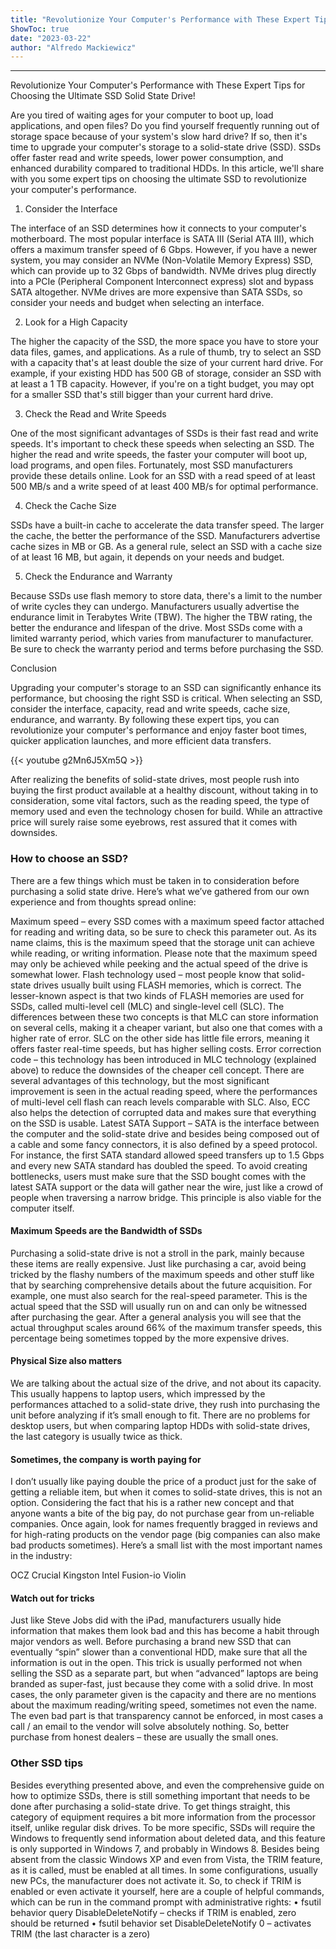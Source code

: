 ```yaml
---
title: "Revolutionize Your Computer's Performance with These Expert Tips for Choosing the Ultimate SSD Solid State Drive!"
ShowToc: true 
date: "2023-03-22"
author: "Alfredo Mackiewicz"
---
```

*****
Revolutionize Your Computer's Performance with These Expert Tips for Choosing the Ultimate SSD Solid State Drive!

Are you tired of waiting ages for your computer to boot up, load applications, and open files? Do you find yourself frequently running out of storage space because of your system's slow hard drive? If so, then it's time to upgrade your computer's storage to a solid-state drive (SSD). SSDs offer faster read and write speeds, lower power consumption, and enhanced durability compared to traditional HDDs. In this article, we'll share with you some expert tips on choosing the ultimate SSD to revolutionize your computer's performance.

1. Consider the Interface

The interface of an SSD determines how it connects to your computer's motherboard. The most popular interface is SATA III (Serial ATA III), which offers a maximum transfer speed of 6 Gbps. However, if you have a newer system, you may consider an NVMe (Non-Volatile Memory Express) SSD, which can provide up to 32 Gbps of bandwidth. NVMe drives plug directly into a PCIe (Peripheral Component Interconnect express) slot and bypass SATA altogether. NVMe drives are more expensive than SATA SSDs, so consider your needs and budget when selecting an interface.

2. Look for a High Capacity

The higher the capacity of the SSD, the more space you have to store your data files, games, and applications. As a rule of thumb, try to select an SSD with a capacity that's at least double the size of your current hard drive. For example, if your existing HDD has 500 GB of storage, consider an SSD with at least a 1 TB capacity. However, if you're on a tight budget, you may opt for a smaller SSD that's still bigger than your current hard drive.

3. Check the Read and Write Speeds

One of the most significant advantages of SSDs is their fast read and write speeds. It's important to check these speeds when selecting an SSD. The higher the read and write speeds, the faster your computer will boot up, load programs, and open files. Fortunately, most SSD manufacturers provide these details online. Look for an SSD with a read speed of at least 500 MB/s and a write speed of at least 400 MB/s for optimal performance.

4. Check the Cache Size

SSDs have a built-in cache to accelerate the data transfer speed. The larger the cache, the better the performance of the SSD. Manufacturers advertise cache sizes in MB or GB. As a general rule, select an SSD with a cache size of at least 16 MB, but again, it depends on your needs and budget.

5. Check the Endurance and Warranty

Because SSDs use flash memory to store data, there's a limit to the number of write cycles they can undergo. Manufacturers usually advertise the endurance limit in Terabytes Write (TBW). The higher the TBW rating, the better the endurance and lifespan of the drive. Most SSDs come with a limited warranty period, which varies from manufacturer to manufacturer. Be sure to check the warranty period and terms before purchasing the SSD.

Conclusion

Upgrading your computer's storage to an SSD can significantly enhance its performance, but choosing the right SSD is critical. When selecting an SSD, consider the interface, capacity, read and write speeds, cache size, endurance, and warranty. By following these expert tips, you can revolutionize your computer's performance and enjoy faster boot times, quicker application launches, and more efficient data transfers.

{{< youtube g2Mn6J5Xm5Q >}} 



After realizing the benefits of solid-state drives, most people rush into buying the first product available at a healthy discount, without taking in to consideration, some vital factors, such as the reading speed, the type of memory used and even the technology chosen for build. While an attractive price will surely raise some eyebrows, rest assured that it comes with downsides.


 
### How to choose an SSD?


There are a few things which must be taken in to consideration before purchasing a solid state drive. Here’s what we’ve gathered from our own experience and from thoughts spread online:

 

Maximum speed – every SSD comes with a maximum speed factor attached for reading and writing data, so be sure to check this parameter out. As its name claims, this is the maximum speed that the storage unit can achieve while reading, or writing information. Please note that the maximum speed may only be achieved while peeking and the actual speed of the drive is somewhat lower.
Flash technology used – most people know that solid-state drives usually built using FLASH memories, which is correct. The lesser-known aspect is that two kinds of FLASH memories are used for SSDs, called multi-level cell (MLC) and single-level cell (SLC). The differences between these two concepts is that MLC can store information on several cells, making it a cheaper variant, but also one that comes with a higher rate of error. SLC on the other side has little file errors, meaning it offers faster real-time speeds, but has higher selling costs.
Error correction code – this technology has been introduced in MLC technology (explained above) to reduce the downsides of the cheaper cell concept. There are several advantages of this technology, but the most significant improvement is seen in the actual reading speed, where the performances of multi-level cell flash can reach levels comparable with SLC. Also, ECC also helps the detection of corrupted data and makes sure that everything on the SSD is usable.
Latest SATA Support – SATA is the interface between the computer and the solid-state drive and besides being composed out of a cable and some fancy connectors, it is also defined by a speed protocol. For instance, the first SATA standard allowed speed transfers up to 1.5 Gbps and every new SATA standard has doubled the speed. To avoid creating bottlenecks, users must make sure that the SSD bought comes with the latest SATA support or the data will gather near the wire, just like a crowd of people when traversing a narrow bridge. This principle is also viable for the computer itself.

 
#### Maximum Speeds are the Bandwidth of SSDs



Purchasing a solid-state drive is not a stroll in the park, mainly because these items are really expensive. Just like purchasing a car, avoid being tricked by the flashy numbers of the maximum speeds and other stuff like that by searching comprehensive details about the future acquisition. For example, one must also search for the real-speed parameter. This is the actual speed that the SSD will usually run on and can only be witnessed after purchasing the gear.
After a general analysis you will see that the actual throughput scales around 66% of the maximum transfer speeds, this percentage being sometimes topped by the more expensive drives.

 
#### Physical Size also matters


We are talking about the actual size of the drive, and not about its capacity. This usually happens to laptop users, which impressed by the performances attached to a solid-state drive, they rush into purchasing the unit before analyzing if it’s small enough to fit.
There are no problems for desktop users, but when comparing laptop HDDs with solid-state drives, the last category is usually twice as thick.

 
#### Sometimes, the company is worth paying for


I don’t usually like paying double the price of a product just for the sake of getting a reliable item, but when it comes to solid-state drives, this is not an option. Considering the fact that his is a rather new concept and that anyone wants a bite of the big pay, do not purchase gear from un-reliable companies.
Once again, look for names frequently bragged in reviews and for high-rating products on the vendor page (big companies can also make bad products sometimes). Here’s a small list with the most important names in the industry:

 

OCZ
Crucial
Kingston
Intel
Fusion-io
Violin

 
#### Watch out for tricks


Just like Steve Jobs did with the iPad, manufacturers usually hide information that makes them look bad and this has become a habit through major vendors as well. Before purchasing a brand new SSD that can eventually “spin” slower than a conventional HDD, make sure that all the information is out in the open.
This trick is usually performed not when selling the SSD as a separate part, but when “advanced” laptops are being branded as super-fast, just because they come with a solid drive. In most cases, the only parameter given is the capacity and there are no mentions about the maximum reading/writing speed, sometimes not even the name. The even bad part is that transparency cannot be enforced, in most cases a call / an email to the vendor will solve absolutely nothing.
So, better purchase from honest dealers – these are usually the small ones.

 
### Other SSD tips



Besides everything presented above, and even the comprehensive guide on how to optimize SSDs, there is still something important that needs to be done after purchasing a solid-state drive. To get things straight, this category of equipment requires a bit more information from the processor itself, unlike regular disk drives. To be more specific, SSDs will require the Windows to frequently send information about deleted data, and this feature is only supported in Windows 7, and probably in Windows 8.
Besides being absent from the classic Windows XP and even from Vista, the TRIM feature, as it is called, must be enabled at all times. In some configurations, usually new PCs, the manufacturer does not activate it. So, to check if TRIM is enabled or even activate it yourself, here are a couple of helpful commands, which can be run in the command prompt with administrative rights:
• fsutil behavior query DisableDeleteNotify – checks if TRIM is enabled, zero should be returned • fsutil behavior set DisableDeleteNotify 0 – activates TRIM (the last character is a zero)





